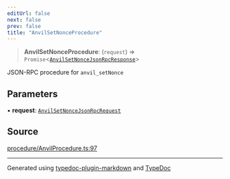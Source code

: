 ```yaml
---
editUrl: false
next: false
prev: false
title: "AnvilSetNonceProcedure"
---
```


> **AnvilSetNonceProcedure**: (`request`) => `Promise`\<[`AnvilSetNonceJsonRpcResponse`](/generated/tevm/procedures-types/type-aliases/anvilsetnoncejsonrpcresponse/)\>

JSON-RPC procedure for `anvil_setNonce`

## Parameters

▪ **request**: [`AnvilSetNonceJsonRpcRequest`](/generated/tevm/procedures-types/type-aliases/anvilsetnoncejsonrpcrequest/)

## Source

[procedure/AnvilProcedure.ts:97](https://github.com/evmts/tevm-monorepo/blob/main/packages/procedures-spec/src/procedure/AnvilProcedure.ts#L97)

***
Generated using [typedoc-plugin-markdown](https://www.npmjs.com/package/typedoc-plugin-markdown) and [TypeDoc](https://typedoc.org/)
